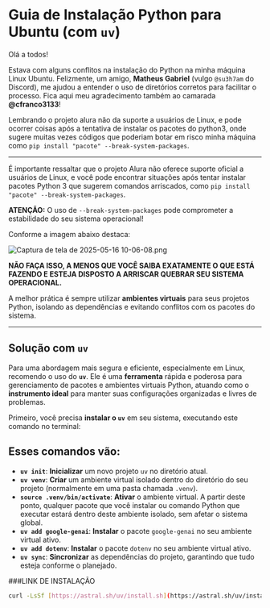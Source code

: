 # Guia de Instalação Python para Ubuntu (com `uv`)

Olá a todos!

Estava com alguns conflitos na instalação do Python na minha máquina Linux Ubuntu. Felizmente, um amigo, **Matheus Gabriel** (vulgo `@su3h7am` do Discord), me ajudou a entender o uso de diretórios corretos para facilitar o processo. Fica aqui meu agradecimento também ao camarada **@cfranco3133**!
    
Lembrando o projeto alura não da suporte a usuários de Linux, e pode ocorrer coisas após a tentativa de instalar os pacotes do python3, onde sugere muitas vezes códigos que poderiam botar em risco minha máquina como `pip install "pacote" --break-system-packages`.

---


É importante ressaltar que o projeto Alura não oferece suporte oficial a usuários de Linux, e você pode encontrar situações após tentar instalar pacotes Python 3 que sugerem comandos arriscados, como `pip install "pacote" --break-system-packages`.

**ATENÇÃO:** O uso de `--break-system-packages` pode comprometer a estabilidade do seu sistema operacional!

Conforme a imagem abaixo destaca:

![Captura de tela de 2025-05-16 10-06-08.png](Captura%20de%20tela%20de%2025-05-16%2010-06-08.png)

**NÃO FAÇA ISSO, A MENOS QUE VOCÊ SAIBA EXATAMENTE O QUE ESTÁ FAZENDO E ESTEJA DISPOSTO A ARRISCAR QUEBRAR SEU SISTEMA OPERACIONAL.**

A melhor prática é sempre utilizar **ambientes virtuais** para seus projetos Python, isolando as dependências e evitando conflitos com os pacotes do sistema.

---

## Solução com `uv`

Para uma abordagem mais segura e eficiente, especialmente em Linux, recomendo o uso do **`uv`**. Ele é uma **ferramenta** rápida e poderosa para gerenciamento de pacotes e ambientes virtuais Python, atuando como o **instrumento ideal** para manter suas configurações organizadas e livres de problemas.



Primeiro, você precisa **instalar o `uv`** em seu sistema, executando este comando no terminal:

## Esses comandos vão:

* **`uv init`**: **Inicializar** um novo projeto `uv` no diretório atual.
* **`uv venv`**: **Criar** um ambiente virtual isolado dentro do diretório do seu projeto (normalmente em uma pasta chamada `.venv`).
* **`source .venv/bin/activate`**: **Ativar** o ambiente virtual. A partir deste ponto, qualquer pacote que você instalar ou comando Python que executar estará dentro deste ambiente isolado, sem afetar o sistema global.
* **`uv add google-genai`**: **Instalar** o pacote `google-genai` no seu ambiente virtual ativo.
* **`uv add dotenv`**: **Instalar** o pacote `dotenv` no seu ambiente virtual ativo.
* **`uv sync`**: **Sincronizar** as dependências do projeto, garantindo que tudo esteja conforme o planejado.

###LINK DE INSTALAÇÃO

```bash
curl -LsSf [https://astral.sh/uv/install.sh](https://astral.sh/uv/install.sh) | sh


